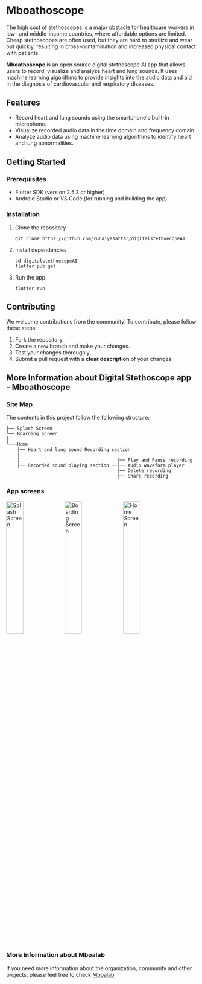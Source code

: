 # Mboathoscope

The high cost of stethoscopes is a major obstacle for healthcare workers in low- and middle-income countries, where affordable options are limited. Cheap stethoscopes are often used, but they are hard to sterilize and wear out quickly, resulting in cross-contamination and increased physical contact with patients.

**Mboathoscope** is an open source digital stethoscope AI app that allows users to record, visualize and analyze heart and lung sounds. It uses machine learning algorithms to provide insights into the audio data and aid in the diagnosis of cardiovascular and respiratory diseases.

## Features

 - Record heart and lung sounds using the smartphone's built-in microphone.
 - Visualize recorded audio data in the time domain and frequency domain.
 - Analyze audio data using machine learning algorithms to identify heart and lung abnormalities.

## Getting Started
### Prerequisites

 - Flutter SDK (version 2.5.3 or higher)
 - Android Studio or VS Code (for running and building the app)

### Installation

 1. Clone the repository
    ```
    git clone https://github.com/ruqaiyasattar/digitalstethoecopeAI
    ```
2. Install dependencies
	 ```
   cd digitalstethoecopeAI 
   flutter pub get
   ```
3. Run the app
	 ```
   flutter run
   ``` 
## Contributing

We welcome contributions from the community! To contribute, please follow these steps:

 1.  Fork the repository.
 2.  Create a new branch and make your changes.
 3.  Test your changes thoroughly.
 4.   Submit a pull request with a **clear description** of your changes
## More Information about Digital Stethoscope app - Mboathoscope
### Site Map
The contents in this project follow the following structure:

```
├── Splash Screen
└── Boarding Screen
│
└───Home
    |── Heart and lung sound Recording section
    |
    |                                    │── Play and Pause recording
    │── Recorded sound playing section ──│── Audio waveform player
                                         │── Delete recording
                                         |── Share recording
```
### App screens
 


<p float="left">   
<img src="https://user-images.githubusercontent.com/100426366/227769934-702c3c50-25cf-468d-a00c-402e7a6e81ad.jpeg" alt="Splash Screen" width=30%>  <img src="https://user-images.githubusercontent.com/100426366/227769939-d9000f07-6754-456c-809d-466a45490c14.jpeg" width=30% alt="Boarding Screen">  <img src="https://user-images.githubusercontent.com/100426366/227769941-df426d92-0e00-4690-aa11-9a407f9ca8dd.jpeg" width=30% alt="Home Screen">
</p>

### More Information about Mboalab
If you need more information about the organization, community and other projects, please feel free to check [Mboalab](https://github.com/Mboalab/Outreachy_May_2023-August_2023-Internships)
